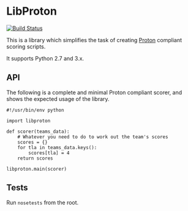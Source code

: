 # LibProton

[![Build Status](https://travis-ci.org/PeterJCLaw/libproton.png)](https://travis-ci.org/PeterJCLaw/libproton)

This is a library which simplifies the task of creating
[Proton](https://github.com/samphippen/proton) compliant scoring scripts.

It supports Python 2.7 and 3.x.

## API

The following is a complete and minimal Proton compliant scorer, and shows
the expected usage of the library.

~~~~
#!/usr/bin/env python

import libproton

def scorer(teams_data):
    # Whatever you need to do to work out the team's scores
    scores = {}
    for tla in teams_data.keys():
        scores[tla] = 4
    return scores

libproton.main(scorer)
~~~~

## Tests
Run `nosetests` from the root.
